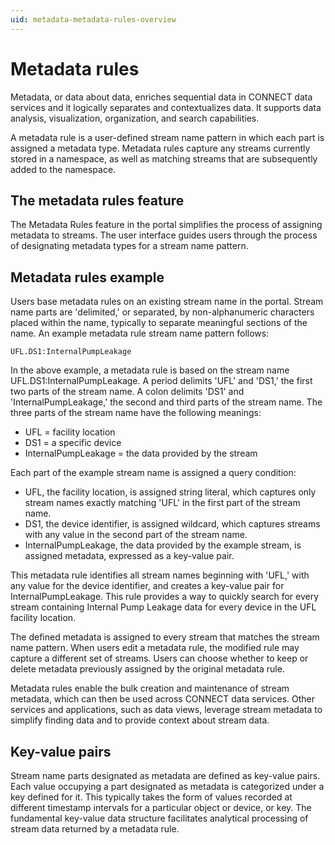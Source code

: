 ```yaml
---
uid: metadata-metadata-rules-overview
---
```


# Metadata rules
Metadata, or data about data, enriches sequential data in CONNECT data services and it logically separates and contextualizes data. It supports data analysis, visualization, organization, and search capabilities.

A metadata rule is a user-defined stream name pattern in which each part is assigned a metadata type. Metadata rules capture any streams currently stored in a namespace, as well as matching streams that are subsequently added to the namespace.

## The metadata rules feature
The Metadata Rules feature in the portal simplifies the process of assigning metadata to streams. The user interface guides users through the process of designating  metadata types for a stream name pattern.

## Metadata rules example
Users base metadata rules on an existing stream name in the portal. Stream name parts are 'delimited,' or separated, by non-alphanumeric characters placed within the name, typically to separate meaningful sections of the name.
An example metadata rule stream name pattern follows:
```
UFL.DS1:InternalPumpLeakage
```
In the above example, a metadata rule is based on the stream name UFL.DS1:InternalPumpLeakage. A period delimits 'UFL' and 'DS1,' the first two parts of the stream name. A colon delimits 'DS1' and 'InternalPumpLeakage,' the second and third parts of the stream name.  The three parts of the stream name have the following meanings:

- UFL = facility location
- DS1 = a specific device
- InternalPumpLeakage = the data provided by the stream

Each part of the example stream name is assigned a query condition:

- UFL, the facility location, is assigned string literal, which captures only stream names exactly matching 'UFL' in the first part of the stream name.
- DS1, the device identifier, is assigned wildcard, which captures streams with any value in the second part of the stream name.
- InternalPumpLeakage, the data provided by the example stream, is assigned metadata, expressed as a key-value pair.

This metadata rule identifies all stream names beginning with 'UFL,' with any value for the device identifier, and creates a key-value pair for InternalPumpLeakage. This rule provides a way to quickly search for every stream containing Internal Pump Leakage data for every device in the UFL facility location.

The defined metadata is assigned to every stream that matches the stream name pattern.  When users edit a metadata rule, the modified rule may capture a different set of streams.  Users can choose whether to keep or delete metadata previously assigned by the original metadata rule.

Metadata rules enable the bulk creation and maintenance of stream metadata, which can then be used across CONNECT data services. Other services and applications, such as data views, leverage stream metadata to simplify finding data and to provide context about stream data.

## Key-value pairs
Stream name parts designated as metadata are defined as key-value pairs. Each value occupying a part designated as metadata is categorized under a key defined for it. This typically takes the form of values recorded at different timestamp intervals for a particular object or device, or key. The fundamental key-value data structure facilitates analytical processing of stream data returned by a metadata rule.
